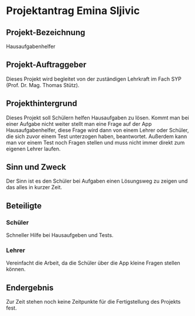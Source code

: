 # Projektantrag Emina Sljivic

## Projekt-Bezeichnung
Hausaufgabenhelfer

## Projekt-Auftraggeber
Dieses Projekt wird begleitet von der zuständigen Lehrkraft im Fach SYP (Prof. Dr. Mag. Thomas Stütz).

## Projekthintergrund
Dieses Projekt soll Schülern helfen Hausaufgaben zu lösen. Kommt man bei einer Aufgabe nicht weiter stellt man eine Frage auf der App Hausaufgabenhelfer, diese Frage wird dann von einem Lehrer oder Schüler, die sich zuvor einem Test unterzogen haben, beantwortet. Außerdem kann man vor einem Test noch Fragen stellen und muss nicht immer direkt zum eigenen Lehrer laufen.

## Sinn und Zweck
Der Sinn ist es den Schüler bei Aufgaben einen Lösungsweg zu zeigen und das alles in kurzer Zeit.

## Beteiligte
### Schüler
Schneller Hilfe bei Hausaufgeben und Tests.

### Lehrer
Vereinfacht die Arbeit, da die Schüler über die App kleine Fragen stellen können.

## Endergebnis
Zur Zeit stehen noch keine Zeitpunkte für die Fertigstellung des Projekts fest.
